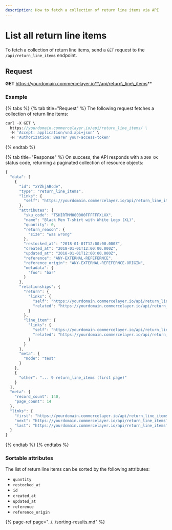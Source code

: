 ```yaml
---
description: How to fetch a collection of return line items via API
---
```


# List all return line items

To fetch a collection of return line items, send a `GET` request to the `/api/return_line_items` endpoint.

## Request

**GET** https://yourdomain.commercelayer.io**/api/return\_line\_items**

### **Example**

{% tabs %}
{% tab title="Request" %}
The following request fetches a collection of return line items:

```javascript
curl -X GET \
  https://yourdomain.commercelayer.io/api/return_line_items/ \
  -H 'Accept: application/vnd.api+json' \
  -H 'Authorization: Bearer your-access-token'
```
{% endtab %}

{% tab title="Response" %}
On success, the API responds with a `200 OK` status code, returning a paginated collection of resource objects:

```javascript
{
  "data": [
    {
      "id": "xYZkjABcde",
      "type": "return_line_items",
      "links": {
        "self": "https://yourdomain.commercelayer.io/api/return_line_items/xYZkjABcde"
      },
      "attributes": {
        "sku_code": "TSHIRTMM000000FFFFFFXLXX",
        "name": "Black Men T-shirt with White Logo (XL)",
        "quantity": 0,
        "return_reason": {
          "size": "was wrong"
        },
        "restocked_at": "2018-01-01T12:00:00.000Z",
        "created_at": "2018-01-01T12:00:00.000Z",
        "updated_at": "2018-01-01T12:00:00.000Z",
        "reference": "ANY-EXTERNAL-REFEFERNCE",
        "reference_origin": "ANY-EXTERNAL-REFEFERNCE-ORIGIN",
        "metadata": {
          "foo": "bar"
        }
      },
      "relationships": {
        "return": {
          "links": {
            "self": "https://yourdomain.commercelayer.io/api/return_line_items/xYZkjABcde/relationships/return",
            "related": "https://yourdomain.commercelayer.io/api/return_line_items/xYZkjABcde/return"
          }
        },
        "line_item": {
          "links": {
            "self": "https://yourdomain.commercelayer.io/api/return_line_items/xYZkjABcde/relationships/line_item",
            "related": "https://yourdomain.commercelayer.io/api/return_line_items/xYZkjABcde/line_item"
          }
        }
      },
      "meta": {
        "mode": "test"
      }
    },
    {
      "other": "... 9 return_line_items (first page)"
    }
  ],
  "meta": {
    "record_count": 140,
    "page_count": 14
  },
  "links": {
    "first": "https://yourdomain.commercelayer.io/api/return_line_items?page[number]=1&page[size]=10",
    "next": "https://yourdomain.commercelayer.io/api/return_line_items?page[number]=2&page[size]=10",
    "last": "https://yourdomain.commercelayer.io/api/return_line_items?page[number]=14&page[size]=10"
  }
}
```
{% endtab %}
{% endtabs %}

### Sortable attributes

The list of return line items can be sorted by the following attributes:

* `quantity`
* `restocked_at`
* `id`
* `created_at`
* `updated_at`
* `reference`
* `reference_origin`

{% page-ref page="../../sorting-results.md" %}

